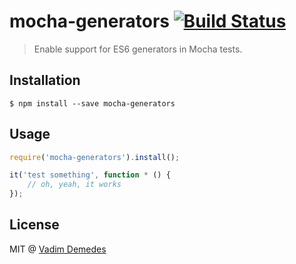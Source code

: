 # mocha-generators [![Build Status](https://travis-ci.org/vadimdemedes/mocha-generators.svg?branch=master)](https://travis-ci.org/vadimdemedes/mocha-generators)

> Enable support for ES6 generators in Mocha tests.


## Installation

```
$ npm install --save mocha-generators
```


## Usage

```js
require('mocha-generators').install();

it('test something', function * () {
	// oh, yeah, it works
});
```


## License

MIT @ [Vadim Demedes](https://vadimdemedes)
